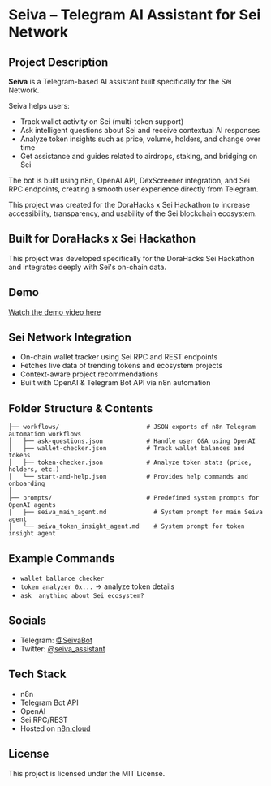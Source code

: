 # Seiva – Telegram AI Assistant for Sei Network

## Project Description

**Seiva** is a Telegram-based AI assistant built specifically for the Sei Network.

Seiva helps users:
- Track wallet activity on Sei (multi-token support)
- Ask intelligent questions about Sei and receive contextual AI responses
- Analyze token insights such as price, volume, holders, and change over time
- Get assistance and guides related to airdrops, staking, and bridging on Sei

The bot is built using n8n, OpenAI API, DexScreener integration, and Sei RPC endpoints, creating a smooth user experience directly from Telegram.

This project was created for the DoraHacks x Sei Hackathon to increase accessibility, transparency, and usability of the Sei blockchain ecosystem.

## Built for DoraHacks x Sei Hackathon
This project was developed specifically for the DoraHacks Sei Hackathon and integrates deeply with Sei's on-chain data.

## Demo
[Watch the demo video here](<https://www.youtube.com/watch?v=AK440aOmV64>)

## Sei Network Integration
- On-chain wallet tracker using Sei RPC and REST endpoints
- Fetches live data of trending tokens and ecosystem projects
- Context-aware project recommendations
- Built with OpenAI & Telegram Bot API via n8n automation

## Folder Structure & Contents
```
├── workflows/                        # JSON exports of n8n Telegram automation workflows
│   ├── ask-questions.json            # Handle user Q&A using OpenAI
│   ├── wallet-checker.json           # Track wallet balances and tokens
│   ├── token-checker.json            # Analyze token stats (price, holders, etc.)
│   └── start-and-help.json           # Provides help commands and onboarding
│
├── prompts/                          # Predefined system prompts for OpenAI agents
│   ├── seiva_main_agent.md             # System prompt for main Seiva agent
│   └── seiva_token_insight_agent.md    # System prompt for token insight agent
```

## Example Commands
- `wallet ballance checker`
- `token analyzer 0x...` → analyze token details
- `ask  anything about Sei ecosystem?`

## Socials
- Telegram: [@SeivaBot](https://t.me/sei_vabot)
- Twitter: [@seiva_assistant](https://x.com/seiva_assistant)

## Tech Stack
- n8n
- Telegram Bot API
- OpenAI
- Sei RPC/REST
- Hosted on [n8n.cloud](https://n8n.cloud/)

## License
This project is licensed under the MIT License.
